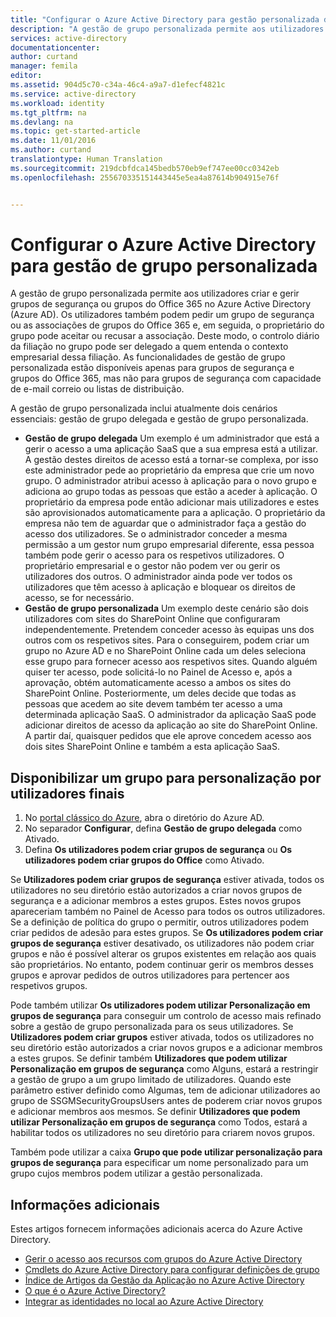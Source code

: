 ```yaml
---
title: "Configurar o Azure Active Directory para gestão personalizada de acesso à aplicação|Microsoft Docs"
description: "A gestão de grupo personalizada permite aos utilizadores criarem e gerirem grupos do Office 365 no Azure Active Directory ou grupos de segurança e oferece aos utilizadores a possibilidade de solicitar filiação num grupo de segurança ou em grupos do Office 365"
services: active-directory
documentationcenter: 
author: curtand
manager: femila
editor: 
ms.assetid: 904d5c70-c34a-46c4-a9a7-d1efecf4821c
ms.service: active-directory
ms.workload: identity
ms.tgt_pltfrm: na
ms.devlang: na
ms.topic: get-started-article
ms.date: 11/01/2016
ms.author: curtand
translationtype: Human Translation
ms.sourcegitcommit: 219dcbfdca145bedb570eb9ef747ee00cc0342eb
ms.openlocfilehash: 255670335151443445e5ea4a87614b904915e76f


---
```

# <a name="setting-up-azure-active-directory-for-selfservice-group-management"></a>Configurar o Azure Active Directory para gestão de grupo personalizada
A gestão de grupo personalizada permite aos utilizadores criar e gerir grupos de segurança ou grupos do Office 365 no Azure Active Directory (Azure AD). Os utilizadores também podem pedir um grupo de segurança ou as associações de grupos do Office 365 e, em seguida, o proprietário do grupo pode aceitar ou recusar a associação. Deste modo, o controlo diário da filiação no grupo pode ser delegado a quem entenda o contexto empresarial dessa filiação. As funcionalidades de gestão de grupo personalizada estão disponíveis apenas para grupos de segurança e grupos do Office 365, mas não para grupos de segurança com capacidade de e-mail correio ou listas de distribuição.

A gestão de grupo personalizada inclui atualmente dois cenários essenciais: gestão de grupo delegada e gestão de grupo personalizada.

* **Gestão de grupo delegada**
   Um exemplo é um administrador que está a gerir o acesso a uma aplicação SaaS que a sua empresa está a utilizar. A gestão destes direitos de acesso está a tornar-se complexa, por isso este administrador pede ao proprietário da empresa que crie um novo grupo. O administrador atribui acesso à aplicação para o novo grupo e adiciona ao grupo todas as pessoas que estão a aceder à aplicação. O proprietário da empresa pode então adicionar mais utilizadores e estes são aprovisionados automaticamente para a aplicação. O proprietário da empresa não tem de aguardar que o administrador faça a gestão do acesso dos utilizadores. Se o administrador conceder a mesma permissão a um gestor num grupo empresarial diferente, essa pessoa também pode gerir o acesso para os respetivos utilizadores. O proprietário empresarial e o gestor não podem ver ou gerir os utilizadores dos outros. O administrador ainda pode ver todos os utilizadores que têm acesso à aplicação e bloquear os direitos de acesso, se for necessário.
* **Gestão de grupo personalizada**
   Um exemplo deste cenário são dois utilizadores com sites do SharePoint Online que configuraram independentemente. Pretendem conceder acesso às equipas uns dos outros com os respetivos sites. Para o conseguirem, podem criar um grupo no Azure AD e no SharePoint Online cada um deles seleciona esse grupo para fornecer acesso aos respetivos sites. Quando alguém quiser ter acesso, pode solicitá-lo no Painel de Acesso e, após a aprovação, obtém automaticamente acesso a ambos os sites do SharePoint Online. Posteriormente, um deles decide que todas as pessoas que acedem ao site devem também ter acesso a uma determinada aplicação SaaS. O administrador da aplicação SaaS pode adicionar direitos de acesso da aplicação ao site do SharePoint Online. A partir daí, quaisquer pedidos que ele aprove concedem acesso aos dois sites SharePoint Online e também a esta aplicação SaaS.

## <a name="making-a-group-available-for-end-user-selfservice"></a>Disponibilizar um grupo para personalização por utilizadores finais
1. No [portal clássico do Azure](https://manage.windowsazure.com), abra o diretório do Azure AD.
2. No separador **Configurar**, defina **Gestão de grupo delegada** como Ativado.
3. Defina **Os utilizadores podem criar grupos de segurança** ou **Os utilizadores podem criar grupos do Office** como Ativado.

Se **Utilizadores podem criar grupos de segurança** estiver ativada, todos os utilizadores no seu diretório estão autorizados a criar novos grupos de segurança e a adicionar membros a estes grupos. Estes novos grupos apareceriam também no Painel de Acesso para todos os outros utilizadores. Se a definição de política do grupo o permitir, outros utilizadores podem criar pedidos de adesão para estes grupos. Se **Os utilizadores podem criar grupos de segurança** estiver desativado, os utilizadores não podem criar grupos e não é possível alterar os grupos existentes em relação aos quais são proprietários. No entanto, podem continuar gerir os membros desses grupos e aprovar pedidos de outros utilizadores para pertencer aos respetivos grupos.

Pode também utilizar **Os utilizadores podem utilizar Personalização em grupos de segurança** para conseguir um controlo de acesso mais refinado sobre a gestão de grupo personalizada para os seus utilizadores. Se **Utilizadores podem criar grupos** estiver ativada, todos os utilizadores no seu diretório estão autorizados a criar novos grupos e a adicionar membros a estes grupos. Se definir também **Utilizadores que podem utilizar Personalização em grupos de segurança** como Alguns, estará a restringir a gestão de grupo a um grupo limitado de utilizadores. Quando este parâmetro estiver definido como Algumas, tem de adicionar utilizadores ao grupo de SSGMSecurityGroupsUsers antes de poderem criar novos grupos e adicionar membros aos mesmos. Se definir **Utilizadores que podem utilizar Personalização em grupos de segurança** como Todos, estará a habilitar todos os utilizadores no seu diretório para criarem novos grupos.

Também pode utilizar a caixa **Grupo que pode utilizar personalização para grupos de segurança** para especificar um nome personalizado para um grupo cujos membros podem utilizar a gestão personalizada.

## <a name="additional-information"></a>Informações adicionais
Estes artigos fornecem informações adicionais acerca do Azure Active Directory.

* [Gerir o acesso aos recursos com grupos do Azure Active Directory](active-directory-manage-groups.md)
* [Cmdlets do Azure Active Directory para configurar definições de grupo](active-directory-accessmanagement-groups-settings-cmdlets.md)
* [Índice de Artigos da Gestão da Aplicação no Azure Active Directory](active-directory-apps-index.md)
* [O que é o Azure Active Directory?](active-directory-whatis.md)
* [Integrar as identidades no local ao Azure Active Directory](active-directory-aadconnect.md)




<!--HONumber=Nov16_HO2-->


